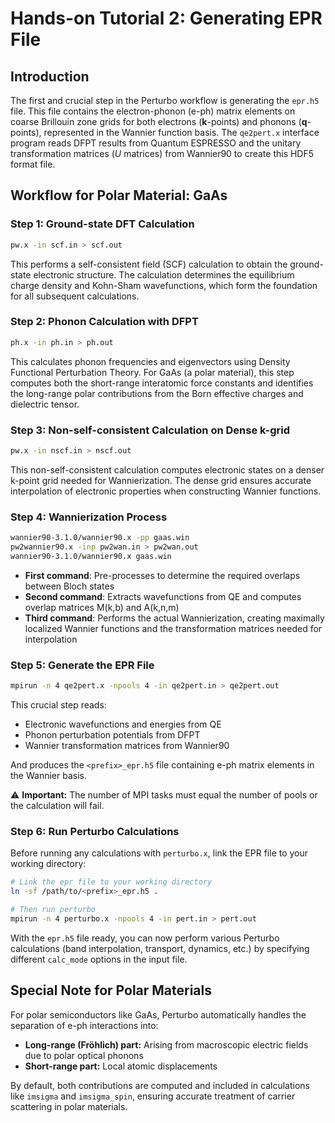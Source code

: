 # Hands-on Tutorial 2: Generating EPR File

## Introduction

The first and crucial step in the Perturbo workflow is generating the `epr.h5` file. This file contains the electron-phonon (e-ph) matrix elements on coarse Brillouin zone grids for both electrons (**k**-points) and phonons (**q**-points), represented in the Wannier function basis. The `qe2pert.x` interface program reads DFPT results from Quantum ESPRESSO and the unitary transformation matrices (*U* matrices) from Wannier90 to create this HDF5 format file.

## Workflow for Polar Material: GaAs

### Step 1: Ground-state DFT Calculation

```bash
pw.x -in scf.in > scf.out
```

This performs a self-consistent field (SCF) calculation to obtain the ground-state electronic structure. The calculation determines the equilibrium charge density and Kohn-Sham wavefunctions, which form the foundation for all subsequent calculations.

### Step 2: Phonon Calculation with DFPT

```bash
ph.x -in ph.in > ph.out
```

This calculates phonon frequencies and eigenvectors using Density Functional Perturbation Theory. For GaAs (a polar material), this step computes both the short-range interatomic force constants and identifies the long-range polar contributions from the Born effective charges and dielectric tensor.

### Step 3: Non-self-consistent Calculation on Dense k-grid

```bash
pw.x -in nscf.in > nscf.out
```

This non-self-consistent calculation computes electronic states on a denser k-point grid needed for Wannierization. The dense grid ensures accurate interpolation of electronic properties when constructing Wannier functions.

### Step 4: Wannierization Process

```bash
wannier90-3.1.0/wannier90.x -pp gaas.win
pw2wannier90.x -inp pw2wan.in > pw2wan.out
wannier90-3.1.0/wannier90.x gaas.win
```

- **First command**: Pre-processes to determine the required overlaps between Bloch states
- **Second command**: Extracts wavefunctions from QE and computes overlap matrices M(k,b) and A(k,n,m)
- **Third command**: Performs the actual Wannierization, creating maximally localized Wannier functions and the transformation matrices needed for interpolation

### Step 5: Generate the EPR File

```bash
mpirun -n 4 qe2pert.x -npools 4 -in qe2pert.in > qe2pert.out
```

This crucial step reads:
- Electronic wavefunctions and energies from QE
- Phonon perturbation potentials from DFPT
- Wannier transformation matrices from Wannier90

And produces the `<prefix>_epr.h5` file containing e-ph matrix elements in the Wannier basis. 

⚠️ **Important:** The number of MPI tasks must equal the number of pools or the calculation will fail.

### Step 6: Run Perturbo Calculations

Before running any calculations with `perturbo.x`, link the EPR file to your working directory:

```bash
# Link the epr file to your working directory
ln -sf /path/to/<prefix>_epr.h5 .

# Then run perturbo
mpirun -n 4 perturbo.x -npools 4 -in pert.in > pert.out
```

With the `epr.h5` file ready, you can now perform various Perturbo calculations (band interpolation, transport, dynamics, etc.) by specifying different `calc_mode` options in the input file.

## Special Note for Polar Materials

For polar semiconductors like GaAs, Perturbo automatically handles the separation of e-ph interactions into:

- **Long-range (Fröhlich) part:** Arising from macroscopic electric fields due to polar optical phonons
- **Short-range part:** Local atomic displacements

By default, both contributions are computed and included in calculations like `imsigma` and `imsigma_spin`, ensuring accurate treatment of carrier scattering in polar materials.
